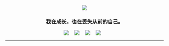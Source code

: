 <div align="center">
  <img src="https://i.postimg.cc/nLV08T9k/work.gif">
</div>
<h3 align="center">我在成长，也在丢失从前的自己。</h3>
<div align="center">
  <a href="https://www.ch3rry.cn/"><img src="https://img.shields.io/badge/Blog-博客-brightgreen"></a>&emsp;
  <a href="tencent://message/?uin=712111161&Site=&Menu=yes"><img src="https://img.shields.io/badge/Tencent-QQ-red"></a>&emsp;
  <a href="https://space.bilibili.com/21466311"><img src="https://img.shields.io/badge/Bilibili-B%E7%AB%99-ff69b4"></a>&emsp;
  <a href="mailto:demo0929@vip.qq.com"><img src="https://img.shields.io/badge/Email-邮箱-blue"></a>&emsp;
  <!--<img src="https://visitor-badge.glitch.me/badge?page_id=ye-tutu">-->
</div>


<hr>
